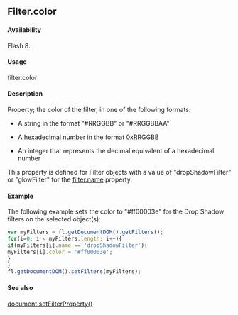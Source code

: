 ## Filter.color

#### Availability

Flash 8.

#### Usage

filter.color

#### Description

Property; the color of the filter, in one of the following formats:

- A string in the format "#RRGGBB" or "#RRGGBBAA"

- A hexadecimal number in the format 0xRRGGBB

- An integer that represents the decimal equivalent of a hexadecimal number

This property is defined for Filter objects with a value of "dropShadowFilter" or "glowFilter" for the
[filter.name](../Filter_object/filter13.md) property.

#### Example

The following example sets the color to "#ff00003e" for the Drop Shadow filters on the selected object(s):

```javascript
var myFilters = fl.getDocumentDOM().getFilters();
for(i=0; i < myFilters.length; i++){
if(myFilters[i].name == 'dropShadowFilter'){
myFilters[i].color = '#ff00003e';
}
}
fl.getDocumentDOM().setFilters(myFilters);

```

#### See also

[document.setFilterProperty()](../Document_object/docum520.md)
